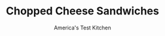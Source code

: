 ---
layout: ../../layouts/MarkdownPostLayout.astro
title: Chopped Cheese Sandwiches
author: America's Test Kitchen
pubDate: 2023-03-15
description: "Could we re-create this bodega classic at home?"
image_url: https://res.cloudinary.com/hksqkdlah/image/upload/ar_1:1,c_fill,dpr_2.0,f_auto,fl_lossy.progressive.strip_profile,g_faces:auto,q_auto:low,w_344/SFS_Chopped-Cheese-Sandwiches-61_t6xnct
tags: ["Main Courses","American","Beef","Cheese","Sandwiches","Cookbook Collection"]
calories: 3068
protein: 39
carbohydrates: 43
fats: 
fiber: 2
ingredients: ["1 pound, 85 percent lean ground beef","1 , onion, chopped fine","1 teaspoon, Goya Adobo All Purpose Seasoning","1 teaspoon, Lawry's Seasoned Salt","4 (8-inch), sub rolls, split","1/3 cup, mayonnaise","2 tablespoons, ketchup","8 slices yellow, American cheese (8 ounces)","12 thin, tomato slices (2 tomatoes)","2 cups, shredded iceberg lettuce"]
serves: 4
time: "50 minutes"
instructions: ["Adjust oven rack to middle position and heat oven to 400 degrees. Combine beef, onion, all-purpose seasoning, and seasoned salt in 12-inch nonstick skillet. Cook over medium-high heat, constantly breaking up meat into small pieces with wooden spoon, until cooked through and excess moisture is driven off, about 8 minutes.","Arrange sub rolls on baking sheet and spread mayonnaise and ketchup evenly on cut sides of rolls. Divide beef mixture evenly among rolls. Layer 2 slices American cheese over beef on each roll. Bake until bread is warmed through and cheese is melted, about 5 minutes.","Layer tomatoes and lettuce over cheese. Close 1 sandwich, using spatula as needed to keep ingredients contained within roll (sandwich will be very full). Starting from corner of 16 by 12-inch sheet of parchment paper, immediately wrap sandwich tightly. Repeat closing and wrapping with remaining 3 sandwiches. To serve, cut sandwiches in half through parchment paper and unwrap as you eat."]
nutrition: ["831 mg Potassium","507 mg Phosphorus","376 mg Calcium","5 mg Iron","65 mg Magnesium","1128 mg Sodium","7 mg Zinc","48 g Fat","8 mg Niacin (B3)","15 g Monounsaturated","10 g Polyunsaturated","9 mg Vitamin C","120 mg Cholesterol","17 g Saturated","2 g Fiber","45 µg Folic acid","42 µg Folate (food)","6 g Sugars","17 µg Vitamin K","227 g Water","43 g Carbs","120 µg Folate equivalent (total)","39 g Protein","3 µg Vitamin B12","35 µg Vitamin A","767 kcal Energy","3068 calories"]
notes: "The Goya seasoning can be found in the spice or international section of your grocery store; Lawrys Seasoned Salt is usually stocked with other salt blends in the spice section. You can wrap the sandwiches in butcher paper instead of parchment paper, if desired."
---